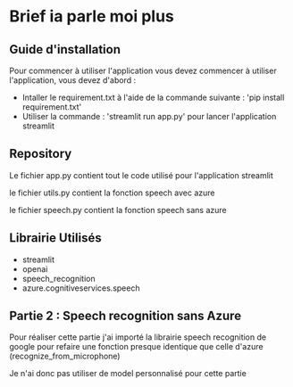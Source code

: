 # Brief ia parle moi plus 

## Guide d'installation

Pour commencer à utiliser l'application vous devez commencer à utiliser l'application, vous devez d'abord : 
- Intaller le requirement.txt à l'aide de la commande suivante : 'pip install requirement.txt'
- Utiliser la commande : 'streamlit run app.py' pour lancer l'application streamlit

## Repository

Le fichier app.py contient tout le code utilisé pour l'application streamlit 

le fichier utils.py contient la fonction speech avec azure 

le fichier speech.py contient la fonction speech sans azure

## Librairie Utilisés

- streamlit
- openai
- speech_recognition
- azure.cognitiveservices.speech

## Partie 2 : Speech recognition sans Azure

Pour réaliser cette partie j'ai importé la librairie speech recognition de google pour refaire une fonction presque identique que celle d'azure (recognize_from_microphone)

Je n'ai donc pas utiliser de model personnalisé pour cette partie

